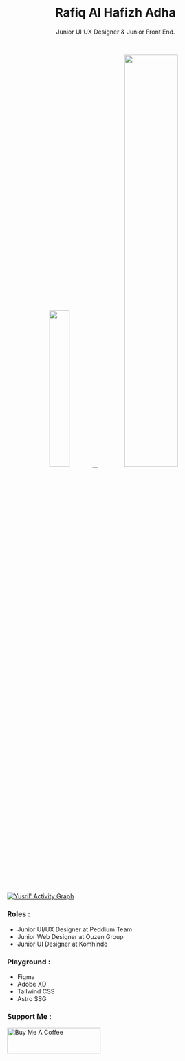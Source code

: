 <h1 align="center">
  <b>Rafiq Al Hafizh Adha</b>
</h1>
<p align="center">
   Junior UI UX Designer & Junior Front End.
 </p>
<br/>
<p align="center">
  <a href="https://rafiq.uisax.com/">
    <img width="30.5%" src="https://github-contribution-stats.vercel.app/api/?username=rafiqola" />
    &nbsp;
    <img width="49.5%" src="https://github-readme-streak-stats.herokuapp.com?user=rafiqola&theme=radical&hide_border=true" />
  </a>
</p>

[![Yusril' Activity Graph](https://activity-graph.herokuapp.com/graph?username=rafiqola&custom_title=Yusril's%20Contribution%20Graph&theme=radical&bg_color=282828&hide_border=true&line=d1a01f&point=c58545)](https://rafiq.uisax.com/)

### Roles :
- Junior UI/UX Designer at Peddium Team
- Junior Web Designer at Ouzen Group
- Junior UI Designer at Komhindo

### Playground :
- Figma
- Adobe XD
- Tailwind CSS
- Astro SSG

### Support Me :
<a href="https://www.buymeacoffee.com/rafiqlola" target="_blank"><img src="https://cdn.buymeacoffee.com/buttons/v2/default-yellow.png" alt="Buy Me A Coffee" style="height: 60px !important;width: 217px !important;" ></a>
